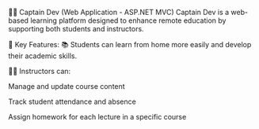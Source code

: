 🧑‍💻 Captain Dev (Web Application - ASP.NET MVC)
Captain Dev is a web-based learning platform designed to enhance remote education by supporting both students and instructors.

🎯 Key Features:
📚 Students can learn from home more easily and develop their academic skills.

👨‍🏫 Instructors can:

Manage and update course content

Track student attendance and absence

Assign homework for each lecture in a specific course

